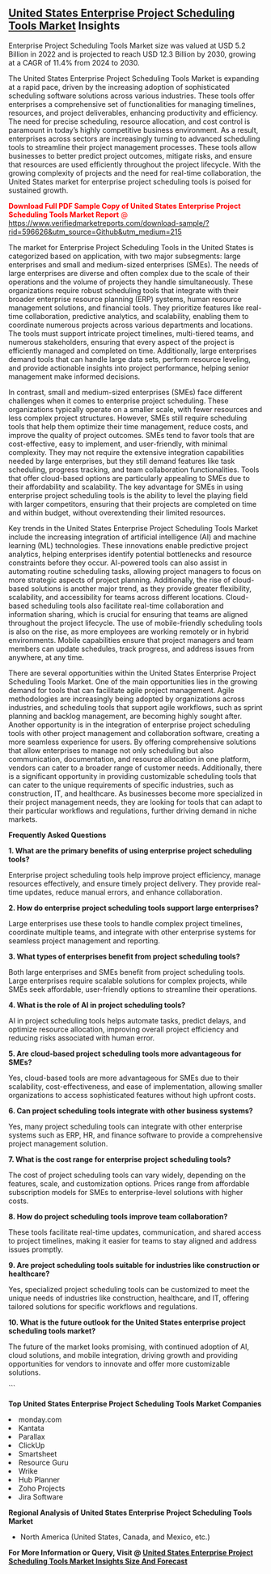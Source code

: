 <h2><a href="https://www.verifiedmarketreports.com/download-sample/?rid=596626&amp;utm_source=Github&amp;utm_medium=215" target="_blank">United States Enterprise Project Scheduling Tools Market</a> Insights</h2><p>Enterprise Project Scheduling Tools Market size was valued at USD 5.2 Billion in 2022 and is projected to reach USD 12.3 Billion by 2030, growing at a CAGR of 11.4% from 2024 to 2030.</p><p><p>The United States Enterprise Project Scheduling Tools Market is expanding at a rapid pace, driven by the increasing adoption of sophisticated scheduling software solutions across various industries. These tools offer enterprises a comprehensive set of functionalities for managing timelines, resources, and project deliverables, enhancing productivity and efficiency. The need for precise scheduling, resource allocation, and cost control is paramount in today’s highly competitive business environment. As a result, enterprises across sectors are increasingly turning to advanced scheduling tools to streamline their project management processes. These tools allow businesses to better predict project outcomes, mitigate risks, and ensure that resources are used efficiently throughout the project lifecycle. With the growing complexity of projects and the need for real-time collaboration, the United States market for enterprise project scheduling tools is poised for sustained growth. <p><span class=""><span style="color: #ff0000;"><strong>Download Full PDF Sample Copy of United States Enterprise Project Scheduling Tools Market Report</strong> @ </span><a href="https://www.verifiedmarketreports.com/download-sample/?rid=596626&amp;utm_source=Github&amp;utm_medium=215" target="_blank">https://www.verifiedmarketreports.com/download-sample/?rid=596626&amp;utm_source=Github&amp;utm_medium=215</a></span></p></p><p>The market for Enterprise Project Scheduling Tools in the United States is categorized based on application, with two major subsegments: large enterprises and small and medium-sized enterprises (SMEs). The needs of large enterprises are diverse and often complex due to the scale of their operations and the volume of projects they handle simultaneously. These organizations require robust scheduling tools that integrate with their broader enterprise resource planning (ERP) systems, human resource management solutions, and financial tools. They prioritize features like real-time collaboration, predictive analytics, and scalability, enabling them to coordinate numerous projects across various departments and locations. The tools must support intricate project timelines, multi-tiered teams, and numerous stakeholders, ensuring that every aspect of the project is efficiently managed and completed on time. Additionally, large enterprises demand tools that can handle large data sets, perform resource leveling, and provide actionable insights into project performance, helping senior management make informed decisions.<p>In contrast, small and medium-sized enterprises (SMEs) face different challenges when it comes to enterprise project scheduling. These organizations typically operate on a smaller scale, with fewer resources and less complex project structures. However, SMEs still require scheduling tools that help them optimize their time management, reduce costs, and improve the quality of project outcomes. SMEs tend to favor tools that are cost-effective, easy to implement, and user-friendly, with minimal complexity. They may not require the extensive integration capabilities needed by large enterprises, but they still demand features like task scheduling, progress tracking, and team collaboration functionalities. Tools that offer cloud-based options are particularly appealing to SMEs due to their affordability and scalability. The key advantage for SMEs in using enterprise project scheduling tools is the ability to level the playing field with larger competitors, ensuring that their projects are completed on time and within budget, without overextending their limited resources.</p><p>Key trends in the United States Enterprise Project Scheduling Tools Market include the increasing integration of artificial intelligence (AI) and machine learning (ML) technologies. These innovations enable predictive project analytics, helping enterprises identify potential bottlenecks and resource constraints before they occur. AI-powered tools can also assist in automating routine scheduling tasks, allowing project managers to focus on more strategic aspects of project planning. Additionally, the rise of cloud-based solutions is another major trend, as they provide greater flexibility, scalability, and accessibility for teams across different locations. Cloud-based scheduling tools also facilitate real-time collaboration and information sharing, which is crucial for ensuring that teams are aligned throughout the project lifecycle. The use of mobile-friendly scheduling tools is also on the rise, as more employees are working remotely or in hybrid environments. Mobile capabilities ensure that project managers and team members can update schedules, track progress, and address issues from anywhere, at any time.<p>There are several opportunities within the United States Enterprise Project Scheduling Tools Market. One of the main opportunities lies in the growing demand for tools that can facilitate agile project management. Agile methodologies are increasingly being adopted by organizations across industries, and scheduling tools that support agile workflows, such as sprint planning and backlog management, are becoming highly sought after. Another opportunity is in the integration of enterprise project scheduling tools with other project management and collaboration software, creating a more seamless experience for users. By offering comprehensive solutions that allow enterprises to manage not only scheduling but also communication, documentation, and resource allocation in one platform, vendors can cater to a broader range of customer needs. Additionally, there is a significant opportunity in providing customizable scheduling tools that can cater to the unique requirements of specific industries, such as construction, IT, and healthcare. As businesses become more specialized in their project management needs, they are looking for tools that can adapt to their particular workflows and regulations, further driving demand in niche markets.<p><b>Frequently Asked Questions</b></p><p><b>1. What are the primary benefits of using enterprise project scheduling tools?</b></p><p>Enterprise project scheduling tools help improve project efficiency, manage resources effectively, and ensure timely project delivery. They provide real-time updates, reduce manual errors, and enhance collaboration.</p><p><b>2. How do enterprise project scheduling tools support large enterprises?</b></p><p>Large enterprises use these tools to handle complex project timelines, coordinate multiple teams, and integrate with other enterprise systems for seamless project management and reporting.</p><p><b>3. What types of enterprises benefit from project scheduling tools?</b></p><p>Both large enterprises and SMEs benefit from project scheduling tools. Large enterprises require scalable solutions for complex projects, while SMEs seek affordable, user-friendly options to streamline their operations.</p><p><b>4. What is the role of AI in project scheduling tools?</b></p><p>AI in project scheduling tools helps automate tasks, predict delays, and optimize resource allocation, improving overall project efficiency and reducing risks associated with human error.</p><p><b>5. Are cloud-based project scheduling tools more advantageous for SMEs?</b></p><p>Yes, cloud-based tools are more advantageous for SMEs due to their scalability, cost-effectiveness, and ease of implementation, allowing smaller organizations to access sophisticated features without high upfront costs.</p><p><b>6. Can project scheduling tools integrate with other business systems?</b></p><p>Yes, many project scheduling tools can integrate with other enterprise systems such as ERP, HR, and finance software to provide a comprehensive project management solution.</p><p><b>7. What is the cost range for enterprise project scheduling tools?</b></p><p>The cost of project scheduling tools can vary widely, depending on the features, scale, and customization options. Prices range from affordable subscription models for SMEs to enterprise-level solutions with higher costs.</p><p><b>8. How do project scheduling tools improve team collaboration?</b></p><p>These tools facilitate real-time updates, communication, and shared access to project timelines, making it easier for teams to stay aligned and address issues promptly.</p><p><b>9. Are project scheduling tools suitable for industries like construction or healthcare?</b></p><p>Yes, specialized project scheduling tools can be customized to meet the unique needs of industries like construction, healthcare, and IT, offering tailored solutions for specific workflows and regulations.</p><p><b>10. What is the future outlook for the United States enterprise project scheduling tools market?</b></p><p>The future of the market looks promising, with continued adoption of AI, cloud solutions, and mobile integration, driving growth and providing opportunities for vendors to innovate and offer more customizable solutions.</p>```</p><p><strong>Top United States Enterprise Project Scheduling Tools Market Companies</strong></p><div data-test-id=""><p><li>monday.com</li><li> Kantata</li><li> Parallax</li><li> ClickUp</li><li> Smartsheet</li><li> Resource Guru</li><li> Wrike</li><li> Hub Planner</li><li> Zoho Projects</li><li> Jira Software</li></p><div><strong>Regional Analysis of&nbsp;United States Enterprise Project Scheduling Tools Market</strong></div><ul><li dir="ltr"><p dir="ltr">North America&nbsp;(United States, Canada, and Mexico, etc.)</p></li></ul><p><strong>For More Information or Query, Visit @&nbsp;</strong><strong><a href="https://www.verifiedmarketreports.com/product/enterprise-project-scheduling-tools-market/?utm_source=Github&amp;utm_medium=215" target="_blank">United States Enterprise Project Scheduling Tools Market Insights Size And Forecast</a></strong></p></div>
